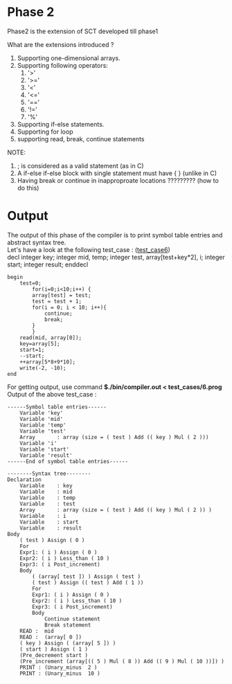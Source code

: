 # Phase 2
Phase2 is the extension of SCT developed till phase1 <br/>

What are the extensions introduced ? <br/>
1) Supporting one-dimensional arrays.
2) Supporting following operators:
   1) '>'
   2) '>='
   3) '<'
   4) '<='
   5) '=='
   6) '!='
   7) '%'
3) Supporting if-else statements. <br/>
4) Supporting for loop <br/>
6) supporting read, break, continue statements

NOTE:
1) ; is considered as a valid statement (as in C)
2) A if-else if-else block with single statement must have { } (unlike in C)
3) Having break or continue in inapproproate locations ????????? (how to do this)


# Output
The output of this phase of the compiler is to print symbol table entries and abstract syntax tree. <br/>
Let's have a look at the following test_case : ([test_case6](test_cases/6.prog)) <br/>
	decl
		integer key;
		integer mid, temp;
		integer test, array[test+key*2], i;
		integer start;
		integer result;
	enddecl

	begin
	   	test=0;
	    	for(i=0;i<10;i++) {
			array[test] = test;
			test = test + 1;
			for(i = 0; i < 10; i++){
				continue;
				break;
			}
	    	}
		read(mid, array[0]);
		key=array[5];
		start=1;
		--start;
		++array[5*8+9*10];
		write(-2, -10);
	end

For getting output, use command **$./bin/compiler.out < test_cases/6.prog** <br/>
Output of the above test_case : <br/>

	------Symbol table entries------
		Variable 'key' 
		Variable 'mid' 
		Variable 'temp' 
		Variable 'test' 
		Array		: array (size = ( test ) Add (( key ) Mul ( 2 )))
		Variable 'i' 
		Variable 'start' 
		Variable 'result' 
	------End of symbol table entries------

	--------Syntax tree--------
	Declaration
		Variable	: key
		Variable	: mid
		Variable	: temp
		Variable	: test
		Array		: array (size = ( test ) Add (( key ) Mul ( 2 )) )
		Variable	: i
		Variable	: start
		Variable	: result
	Body
		( test ) Assign ( 0 )
		For
		Expr1: ( i ) Assign ( 0 )
		Expr2: ( i ) Less_than ( 10 )
		Expr3: ( i Post_increment) 
		Body
			( (array[ test ]) ) Assign ( test )
			( test ) Assign (( test ) Add ( 1 ))
			For
			Expr1: ( i ) Assign ( 0 )
			Expr2: ( i ) Less_than ( 10 )
			Expr3: ( i Post_increment) 
			Body
				Continue statement
				Break statement
		READ :  mid 
		READ :  (array[ 0 ]) 
		( key ) Assign ( (array[ 5 ]) )
		( start ) Assign ( 1 )
		(Pre_decrement start ) 
		(Pre_increment (array[(( 5 ) Mul ( 8 )) Add (( 9 ) Mul ( 10 ))]) ) 
		PRINT : (Unary_minus  2 ) 
		PRINT : (Unary_minus  10 ) 
